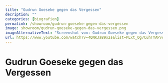 ```yaml
---
title: "Gudrun Goeseke gegen das Vergessen"
decription: ""
categories: [biografien]
permalink: /showroom/gudrun-goeseke-gegen-das-vergessen
image: showroom/gudrun-goeseke-gegen-das-vergessen.png
imageAlternativeText: "Screenshot von: Gudrun Goeseke gegen das Vergessen"
url: https://www.youtube.com/watch?v=4QNKJa89x2s&list=PLxt_Og7CuhTYAPvq2aYLgvHPvZojaJh45&index=7
---
```


# Gudrun Goeseke gegen das Vergessen
